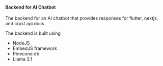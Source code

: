 #### Backend for AI Chatbot
The backend for an AI chatbot that provides responses for flutter, nextjs, and crust api docs

The backend is built using
- NodeJS
- EmbedJS framework
- Pinecone db
- Llama 3.1 

